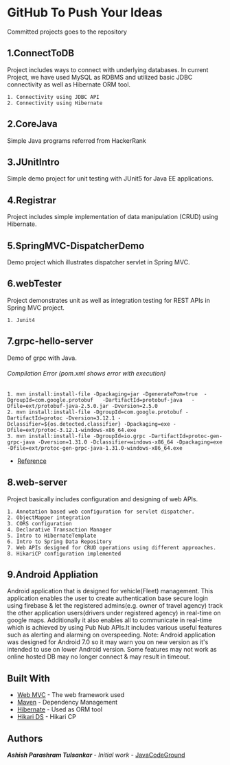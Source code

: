 # GitHub To Push Your Ideas

Committed projects goes to the repository

## 1.ConnectToDB

Project includes ways to connect with underlying databases.
In current Project, we have used MySQL as RDBMS and utilized basic JDBC connectivity as well as Hibernate ORM tool.

```
1. Connectivity using JDBC API
2. Connectivity using Hibernate
```

## 2.CoreJava
Simple Java programs referred from HackerRank

## 3.JUnitIntro

Simple demo project for unit testing with JUnit5 for Java EE applications. 

## 4.Registrar

Project includes simple implementation of data manipulation (CRUD) using Hibernate.

## 5.SpringMVC-DispatcherDemo

Demo project which illustrates dispatcher servlet in Spring MVC.

## 6.webTester

Project demonstrates unit as well as integration testing for REST APIs in Spring MVC project.
```
1. Junit4
```

## 7.grpc-hello-server

Demo of grpc with Java.
###### Compilation Error (pom.xml shows error with execution)
```
1. mvn install:install-file -Dpackaging=jar -DgeneratePom=true  -DgroupId=com.google.protobuf   -DartifactId=protobuf-java   -Dfile=ext/protobuf-java-2.5.0.jar -Dversion=2.5.0
2. mvn install:install-file -DgroupId=com.google.protobuf -DartifactId=protoc -Dversion=3.12.1 -Dclassifier=${os.detected.classifier} -Dpackaging=exe -Dfile=ext/protoc-3.12.1-windows-x86_64.exe
3. mvn install:install-file -DgroupId=io.grpc -DartifactId=protoc-gen-grpc-java -Dversion=1.31.0 -Dclassifier=windows-x86_64 -Dpackaging=exe -Dfile=ext/protoc-gen-grpc-java-1.31.0-windows-x86_64.exe
```
* [Reference](https://codelabs.developers.google.com/codelabs/cloud-grpc-java/index.html#0)

## 8.web-server

Project basically includes configuration and designing of web APIs.

```
1. Annotation based web configuration for servlet dispatcher.
2. ObjectMapper integration 
3. CORS configuration
4. Declarative Transaction Manager
5. Intro to HibernateTemplate
6. Intro to Spring Data Repository
7. Web APIs designed for CRUD operations using different approaches.
8. HikariCP configuration implemented
```

## 9.Android Appliation

Android application that is designed for vehicle(Fleet) management. This application enables the user to create authentication base secure login using firebase & let the registered admins(e.g. owner of travel agency) track the other application users(drivers under registered agency) in real-time on google maps. Additionally it also enables all to communicate in real-time which is achieved by using Pub Nub APIs.It includes various useful features such as alerting and alarming on overspeeding.
Note: Android application was designed for Android 7.0 so it may warn you on new version as it's intended to use on lower Android version. Some features may not work as online hosted DB may no longer connect & may result in timeout.

## Built With

* [Web MVC](https://docs.spring.io/spring/docs/3.2.x/spring-framework-reference/html/mvc.html) - The web framework used
* [Maven](https://maven.apache.org/) - Dependency Management
* [Hibernate](https://hibernate.org/orm/) - Used as ORM tool
* [Hikari DS](https://github.com/brettwooldridge/HikariCP) - Hikari CP

## Authors

***Ashish Parashram Tulsankar*** - *Initial work* - [JavaCodeGround](https://github.com/AshishTulsankar28/JavaCodeGround/)


